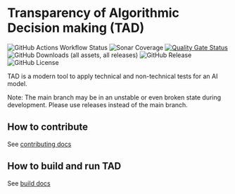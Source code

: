 # Transparency of Algorithmic Decision making (TAD)

![GitHub Actions Workflow Status](https://img.shields.io/github/actions/workflow/status/minbzk/tad/ci.yml?label=tests)
![Sonar Coverage](https://img.shields.io/sonar/coverage/ai-validation-team_tad?server=https%3A%2F%2Fsonarcloud.io&label=coverage(sonar))
[![Quality Gate Status](https://sonarcloud.io/api/project_badges/measure?project=ai-validation-team_tad&metric=alert_status)](https://sonarcloud.io/summary/new_code?id=ai-validation-team_tad)
![GitHub Downloads (all assets, all releases)](https://img.shields.io/github/downloads/minbzk/tad/total)
![GitHub Release](https://img.shields.io/github/v/release/minbzk/tad?include_prereleases&sort=semver)
![GitHub License](https://img.shields.io/github/license/minbzk/tad)

TAD is a modern tool to apply technical and non-technical tests for an AI model.

Note: The main branch may be in an unstable or even broken state during development. Please use releases instead of the main branch.

## How to contribute

See [contributing docs](CONTRIBUTING.md)

## How to build and run TAD

See [build docs](BUILD.md)
